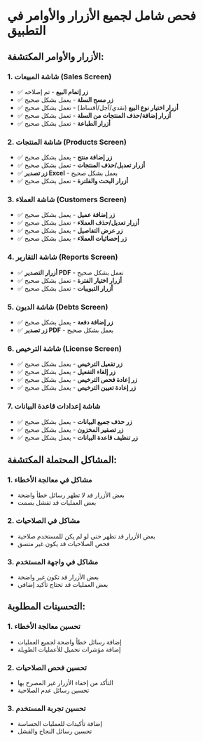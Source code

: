 # فحص شامل لجميع الأزرار والأوامر في التطبيق

## الأزرار والأوامر المكتشفة:

### 1. شاشة المبيعات (Sales Screen)
- ✅ **زر إتمام البيع** - تم إصلاحه
- ✅ **زر مسح السلة** - يعمل بشكل صحيح
- ✅ **أزرار اختيار نوع البيع** (نقدي/آجل/أقساط) - تعمل بشكل صحيح
- ✅ **أزرار إضافة/حذف المنتجات من السلة** - تعمل بشكل صحيح
- ✅ **أزرار الطباعة** - تعمل بشكل صحيح

### 2. شاشة المنتجات (Products Screen)
- ✅ **زر إضافة منتج** - يعمل بشكل صحيح
- ✅ **أزرار تعديل/حذف المنتجات** - تعمل بشكل صحيح
- ✅ **زر تصدير Excel** - يعمل بشكل صحيح
- ✅ **أزرار البحث والفلترة** - تعمل بشكل صحيح

### 3. شاشة العملاء (Customers Screen)
- ✅ **زر إضافة عميل** - يعمل بشكل صحيح
- ✅ **أزرار تعديل/حذف العملاء** - تعمل بشكل صحيح
- ✅ **زر عرض التفاصيل** - يعمل بشكل صحيح
- ✅ **زر إحصائيات العملاء** - يعمل بشكل صحيح

### 4. شاشة التقارير (Reports Screen)
- ✅ **أزرار التصدير PDF** - تعمل بشكل صحيح
- ✅ **أزرار اختيار الفترة** - تعمل بشكل صحيح
- ✅ **أزرار التبويبات** - تعمل بشكل صحيح

### 5. شاشة الديون (Debts Screen)
- ✅ **زر إضافة دفعة** - يعمل بشكل صحيح
- ✅ **زر تصدير PDF** - يعمل بشكل صحيح

### 6. شاشة الترخيص (License Screen)
- ✅ **زر تفعيل الترخيص** - يعمل بشكل صحيح
- ✅ **زر إلغاء التفعيل** - يعمل بشكل صحيح
- ✅ **زر إعادة فحص الترخيص** - يعمل بشكل صحيح
- ✅ **زر إعادة تعيين الترخيص** - يعمل بشكل صحيح

### 7. شاشة إعدادات قاعدة البيانات
- ✅ **زر حذف جميع البيانات** - يعمل بشكل صحيح
- ✅ **زر تصفير المخزون** - يعمل بشكل صحيح
- ✅ **زر تنظيف قاعدة البيانات** - يعمل بشكل صحيح

## المشاكل المحتملة المكتشفة:

### 1. مشاكل في معالجة الأخطاء
- بعض الأزرار قد لا تظهر رسائل خطأ واضحة
- بعض العمليات قد تفشل بصمت

### 2. مشاكل في الصلاحيات
- بعض الأزرار قد تظهر حتى لو لم يكن للمستخدم صلاحية
- فحص الصلاحيات قد يكون غير متسق

### 3. مشاكل في واجهة المستخدم
- بعض الأزرار قد تكون غير واضحة
- بعض العمليات قد تحتاج تأكيد إضافي

## التحسينات المطلوبة:

### 1. تحسين معالجة الأخطاء
- إضافة رسائل خطأ واضحة لجميع العمليات
- إضافة مؤشرات تحميل للأعمليات الطويلة

### 2. تحسين فحص الصلاحيات
- التأكد من إخفاء الأزرار غير المصرح بها
- تحسين رسائل عدم الصلاحية

### 3. تحسين تجربة المستخدم
- إضافة تأكيدات للعمليات الحساسة
- تحسين رسائل النجاح والفشل
